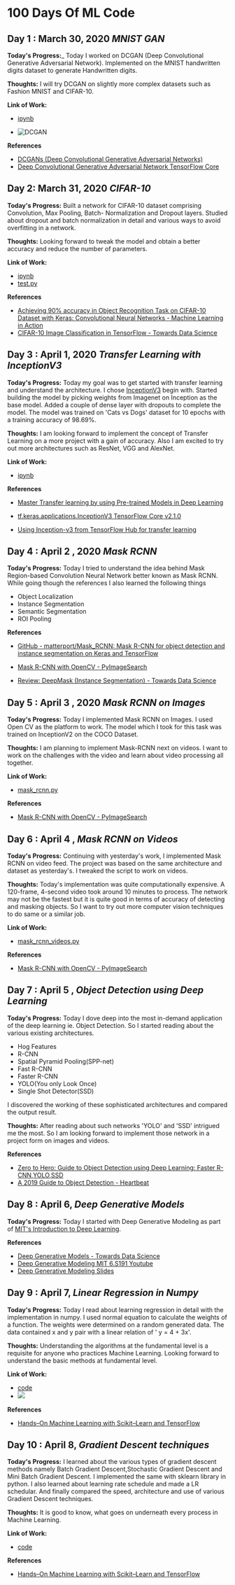 # 100 Days Of ML Code

## Day 1 : March 30, 2020 _MNIST GAN_

**Today's Progress:**_ Today I worked on DCGAN (Deep Convolutional Generative Adversarial Network). Implemented on the MNIST handwritten digits dataset to generate Handwritten digits.

**Thoughts:** I will try DCGAN on slightly more complex datasets such as Fashion MNIST and CIFAR-10.

**Link of Work:** 
- [ipynb](https://github.com/AvikantSrivastava/100-days-of-ML-Code/blob/master/Day1%20:%20MNIST%20GAN/mnist_gan.ipynb)

- ![DCGAN](https://raw.githubusercontent.com/AvikantSrivastava/100-days-of-ML-Code/master/Day1%20%3A%20MNIST%20GAN/dcgan.gif)

**References**

- [DCGANs (Deep Convolutional Generative Adversarial Networks)](https://towardsdatascience.com/dcgans-deep-convolutional-generative-adversarial-networks-c7f392c2c8f8)
- [Deep Convolutional Generative Adversarial Network TensorFlow Core](https://www.tensorflow.org/tutorials/generative/dcgan)

## Day 2: March 31, 2020 _CIFAR-10_

**Today's Progress:** Built a network for CIFAR-10 dataset comprising Convolution, Max Pooling, Batch- Normalization and Dropout layers.
Studied about dropout and batch normalization in detail and various ways to avoid overfitting in a network.

**Thoughts:** Looking forward to tweak the model and obtain a better accuracy and reduce the number of parameters.

**Link of Work:**

- [ipynb](https://github.com/AvikantSrivastava/100-days-of-ML-Code/blob/master/Day2%20:%20CIFAR-10/cifar10.ipynb)
- [test.py](https://github.com/AvikantSrivastava/100-days-of-ML-Code/blob/master/Day2%20:%20CIFAR-10/test1.py)

**References**

- [Achieving 90% accuracy in Object Recognition Task on CIFAR-10 Dataset with Keras: Convolutional Neural Networks - Machine Learning in Action ](https://appliedmachinelearning.blog/2018/03/24/achieving-90-accuracy-in-object-recognition-task-on-cifar-10-dataset-with-keras-convolutional-neural-networks/)
- [CIFAR-10 Image Classification in TensorFlow - Towards Data Science ](https://towardsdatascience.com/cifar-10-image-classification-in-tensorflow-5b501f7dc77c)

## Day 3 : April 1, 2020 _Transfer Learning with InceptionV3_

**Today's Progress:** Today my goal was to get started with transfer learning and understand the architecture. I chose [InceptionV3](https://en.wikipedia.org/wiki/Inceptionv3) begin with. Started building the model by picking weights from Imagenet on Inception as the base model. Added a couple of dense layer with dropouts to complete the model.
The model was trained on 'Cats vs Dogs' dataset for 10 epochs with a training accuracy of 98.69%.

**Thoughts:** I am looking forward to implement the concept of Transfer Learning on a more project with a gain of accuracy.
Also I am excited to try out more architectures such as ResNet, VGG and AlexNet. 

**Link of Work:**
- [ipynb](https://github.com/AvikantSrivastava/100-days-of-ML-Code/blob/master/Day3:%20Transfer%20Learning%20with%20InceptionV3/cats_vs_dogs_inceptionv3.ipynb)

**References**

- [Master Transfer learning by using Pre-trained Models in Deep Learning	](https://www.analyticsvidhya.com/blog/2017/06/transfer-learning-the-art-of-fine-tuning-a-pre-trained-model/)
- [tf.keras.applications.InceptionV3 TensorFlow Core v2.1.0](https://www.tensorflow.org/api_docs/python/tf/keras/applications/InceptionV3)

- [Using Inception-v3 from TensorFlow Hub for transfer learning ](https://medium.com/@utsumuki_neko/using-inception-v3-from-tensorflow-hub-for-transfer-learning-a931ff884526)

## Day 4 : April 2 , 2020 *Mask RCNN*

**Today's Progress:**  Today I tried to understand the idea behind Mask Region-based Convolution Neural Network better known as Mask RCNN. While going though the references I also learned the following things
- Object Localization
- Instance Segmentation
- Semantic Segmentation
- ROI Pooling

**References**

- [GitHub - matterport/Mask_RCNN: Mask R-CNN for object detection and instance segmentation on Keras and TensorFlow](https://github.com/matterport/Mask_RCNN)
  
- [Mask R-CNN with OpenCV - PyImageSearch](https://www.pyimagesearch.com/2018/11/19/mask-r-cnn-with-opencv/)

- [Review: DeepMask (Instance Segmentation) - Towards Data Science](https://towardsdatascience.com/review-deepmask-instance-segmentation-30327a072339)

## Day 5 : April 3 , 2020 *Mask RCNN on Images*

**Today's Progress:** Today I implemented Mask RCNN on Images. I used Open CV as the platform to work. The model which I took for this task was trained on InceptionV2 on the COCO Dataset. 

**Thoughts:** I am planning to implement Mask-RCNN next on videos. I want to work on the challenges with the video and learn about video processing all together.

**Link of Work:** 
- [mask_rcnn.py](https://github.com/AvikantSrivastava/100-days-of-ML-Code/blob/master/Day4%20and%205%20:%20Mask%20RCNN/mask_rcnn.py)

**References**

- [Mask R-CNN with OpenCV - PyImageSearch](https://www.pyimagesearch.com/2018/11/19/mask-r-cnn-with-opencv/)


## Day 6 : April 4 , *Mask RCNN on Videos*

**Today's Progress:** Continuing with yesterday's work, I implemented Mask RCNN on video feed. The project was based on the same architecture and dataset as yesterday's. I tweaked the script to work on videos.

**Thoughts:** Today's implementation was quite computationally expensive. A 120-frame, 4-second video took around 10 minutes to process. The network may not be the fastest but it is quite good in terms of accuracy of detecting and masking objects. So I want to try out more computer vision techniques to do same or a similar job.

**Link of Work:** 
- [mask_rcnn_videos.py](https://github.com/AvikantSrivastava/100-days-of-ML-Code/blob/master/Day6%20:%20Mask-RCNN%20on%20Videos/mask_rcnn_videos.py)

**References**

- [Mask R-CNN with OpenCV - PyImageSearch](https://www.pyimagesearch.com/2018/11/19/mask-r-cnn-with-opencv/)



## Day 7 : April 5 , *Object Detection using Deep Learning*

**Today's Progress:** Today I dove deep into the most in-demand application of the deep learning ie. Object Detection. So I started reading about the various existing architectures. 
- Hog Features
- R-CNN
- Spatial Pyramid Pooling(SPP-net)
- Fast R-CNN
- Faster R-CNN
- YOLO(You only Look Once)
- Single Shot Detector(SSD)

I discovered the working of these sophisticated architectures and compared the output result.

**Thoughts:** After reading about such networks 'YOLO' and 'SSD' intrigued me the most. So I am looking forward to implement those network in a project form on images and videos.

**References**
- [Zero to Hero: Guide to Object Detection using Deep Learning: Faster R-CNN,YOLO,SSD](https://cv-tricks.com/object-detection/faster-r-cnn-yolo-ssd/)
- [A 2019 Guide to Object Detection - Heartbeat	](https://heartbeat.fritz.ai/a-2019-guide-to-object-detection-9509987954c3)


## Day 8 : April 6, *Deep Generative Models*

**Today's Progress:** Today I started with Deep Generative Modeling as part of [MIT's Introduction to Deep Learning](http://introtodeeplearning.com/).

**References**
- [Deep Generative Models - Towards Data Science](https://towardsdatascience.com/deep-generative-models-25ab2821afd3)
- [Deep Generative Modeling MIT 6.S191 Youtube](https://www.youtube.com/watch?v=rZufA635dq4)
- [Deep Generative Modeling Slides](http://introtodeeplearning.com/slides/6S191_MIT_DeepLearning_L4.pdf)


## Day 9 : April 7, *Linear Regression in Numpy*

**Today's Progress:** Today I read about learning regression in detail with the implementation in numpy. I used normal equation to calculate the weights of a function. The weights were determined on a random generated data. The data contained x and y pair with a linear relation of ' y = 4 + 3x'.

**Thoughts:** Understanding the algorithms at the fundamental level is a requisite for anyone who practices Machine Learning. Looking forward to understand the basic methods at fundamental level.

**Link of Work:**

-  [code](https://github.com/AvikantSrivastava/100-days-of-ML-Code/blob/master/Day9%20:%20Linear%20Regression/linear_regression.md)
- ![](https://raw.githubusercontent.com/AvikantSrivastava/100-days-of-ML-Code/master/Day9%20%3A%20Linear%20Regression/output_8_0.png)

**References** 
- [Hands–On Machine Learning with Scikit–Learn and TensorFlow](https://www.oreilly.com/library/view/hands-on-machine-learning/9781492032632/)


## Day 10 : April 8, *Gradient Descent techniques*

**Today's Progress:** I learned about the various types of gradient descent methods namely Batch Gradient Descent,Stochastic Gradient Descent and Mini Batch Gradient Descent. I implemented the same with sklearn library in python. I also learned about learning rate schedule and made a LR schedular.
And finally compared the speed, architecture and use of various Gradient Descent techniques. 

**Thoughts:** It is good to know, what goes on underneath every process in Machine Learning.

**Link of Work:**

- [code](https://github.com/AvikantSrivastava/100-days-of-ML-Code/blob/master/Day10:%20Gradient%20Descent/gradient%20descent.md)

**References** 
- [Hands–On Machine Learning with Scikit–Learn and TensorFlow](https://www.oreilly.com/library/view/hands-on-machine-learning/9781492032632/)


<!-- ## Day 7 : April 5 , **
- https://arxiv.org/pdf/1506.02640.pdf
- https://medium.com/@enriqueav/object-detection-with-yolo-implementations-and-how-to-use-them-5da928356035
- https://cv-tricks.com/object-detection/faster-r-cnn-yolo-ssd/
 -->


<!-- ## Day # : ########## *Dog Breed*

**References**
- https://medium.com/@claymason313/dog-breed-image-classification-1ef7dc1b1967
- https://medium.com/@utsumuki_neko/using-inception-v3-from-tensorflow-hub-for-transfer-learning-a931ff884526
- https://medium.com/tensorflow/introducing-tensorflow-datasets-c7f01f7e19f3
- https://towardsdatascience.com/dog-breed-classification-hands-on-approach-b5e4f88c333e
- https://www.tensorflow.org/api_docs/python/tf/keras/applications/InceptionV3
- https://github.com/novasush/Parallelization-with-TFDS/blob/master/TFDS_Parallel.ipynb -->

<!-- tools to edit markdown -->
<!-- http://tools.buzzstream.com/meta-tag-extractor -->
